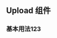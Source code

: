 <script setup>
    import demo1 from './demo1.vue'
    import preview from '@/components/preview.vue'
</script>

## Upload 组件

### 基本用法123
<demo1 />
<preview comName="/vue2/upload" demoName="demo1"/>